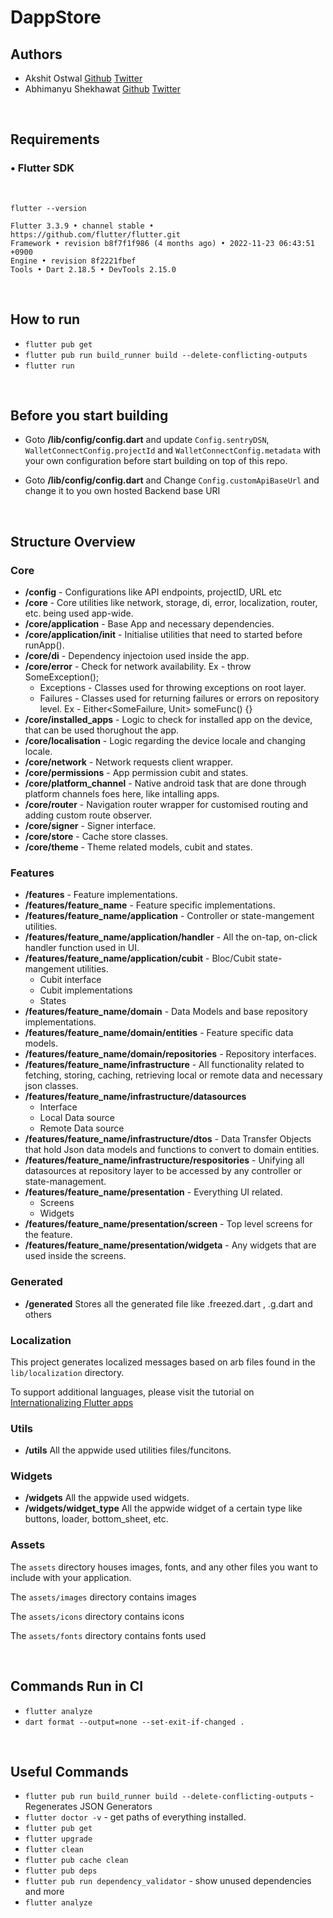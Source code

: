 # DappStore

## Authors

- Akshit Ostwal [Github](https://github.com/AkshitOstwal) [Twitter](https://twitter.com/Akshitostwal)
- Abhimanyu Shekhawat [Github](https://github.com/abhimanyu121) [Twitter](https://twitter.com/sokkkkaaa)

<br>

## Requirements

### • Flutter SDK

<br>

```
flutter --version
```

```
Flutter 3.3.9 • channel stable • https://github.com/flutter/flutter.git
Framework • revision b8f7f1f986 (4 months ago) • 2022-11-23 06:43:51 +0900
Engine • revision 8f2221fbef
Tools • Dart 2.18.5 • DevTools 2.15.0
```

<br>

## How to run

- `flutter pub get`
- `flutter pub run build_runner build --delete-conflicting-outputs`
- `flutter run`

<br>

## Before you start building

- Goto **/lib/config/config.dart** and update `Config.sentryDSN`, `WalletConnectConfig.projectId` and `WalletConnectConfig.metadata` with your own configuration before start building on top of this repo.

- Goto **/lib/config/config.dart** and Change `Config.customApiBaseUrl` and change it to you own hosted Backend base URI

<br>

## Structure Overview

### Core

- **/config** - Configurations like API endpoints, projectID, URL etc
- **/core** - Core utilities like network, storage, di, error, localization, router, etc. being used app-wide.
- **/core/application** - Base App and necessary dependencies.
- **/core/application/init** - Initialise utilities that need to started before runApp().
- **/core/di** - Dependency injectoion used inside the app.
- **/core/error** - Check for network availability. Ex - throw SomeException();
  - Exceptions - Classes used for throwing exceptions on root layer.
  - Failures - Classes used for returning failures or errors on repository level. Ex - Either<SomeFailure, Unit> someFunc() {}
- **/core/installed_apps** - Logic to check for installed app on the device, that can be used thorughout the app.
- **/core/localisation** - Logic regarding the device locale and changing locale.
- **/core/network** - Network requests client wrapper.
- **/core/permissions** - App permission cubit and states.
- **/core/platform_channel** - Native android task that are done through platform channels foes here, like intalling apps.
- **/core/router** - Navigation router wrapper for customised routing and adding custom route observer.
- **/core/signer** - Signer interface.
- **/core/store** - Cache store classes.
- **/core/theme** - Theme related models, cubit and states.

### Features

- **/features** - Feature implementations.
- **/features/feature_name** - Feature specific implementations.
- **/features/feature_name/application** - Controller or state-mangement utilities.
- **/features/feature_name/application/handler** - All the on-tap, on-click handler function used in UI.
- **/features/feature_name/application/cubit** - Bloc/Cubit state-mangement utilities.
  - Cubit interface
  - Cubit implementations
  - States
- **/features/feature_name/domain** - Data Models and base repository implementations.
- **/features/feature_name/domain/entities** - Feature specific data models.
- **/features/feature_name/domain/repositories** - Repository interfaces.
- **/features/feature_name/infrastructure** - All functionality related to fetching, storing, caching, retrieving local or remote data and necessary json classes.
- **/features/feature_name/infrastructure/datasources**
  - Interface
  - Local Data source
  - Remote Data source
- **/features/feature_name/infrastructure/dtos** - Data Transfer Objects that hold Json data models and functions to convert to domain entities.
- **/features/feature_name/infrastructure/respositories** - Unifying all datasources at repository layer to be accessed by any controller or state-management.
- **/features/feature_name/presentation** - Everything UI related.
  - Screens
  - Widgets
- **/features/feature_name/presentation/screen** - Top level screens for the feature.
- **/features/feature_name/presentation/widgeta** - Any widgets that are used inside the screens.

### Generated

- **/generated** Stores all the generated file like .freezed.dart , .g.dart and others

### Localization

This project generates localized messages based on arb files found in
the `lib/localization` directory.

To support additional languages, please visit the tutorial on
[Internationalizing Flutter
apps](https://flutter.dev/docs/development/accessibility-and-localization/internationalization)

### Utils

- **/utils** All the appwide used utilities files/funcitons.

### Widgets

- **/widgets** All the appwide used widgets.
- **/widgets/widget_type** All the appwide widget of a certain type like buttons, loader, bottom_sheet, etc.

### Assets

The `assets` directory houses images, fonts, and any other files you want to
include with your application.

The `assets/images` directory contains images

The `assets/icons` directory contains icons

The `assets/fonts` directory contains fonts used

<br>

## Commands Run in CI

- `flutter analyze`
- `dart format --output=none --set-exit-if-changed .`

<br>

## Useful Commands

- `flutter pub run build_runner build --delete-conflicting-outputs` - Regenerates JSON Generators
- `flutter doctor -v` - get paths of everything installed.
- `flutter pub get`
- `flutter upgrade`
- `flutter clean`
- `flutter pub cache clean`
- `flutter pub deps`
- `flutter pub run dependency_validator` - show unused dependencies and more
- `flutter analyze`
